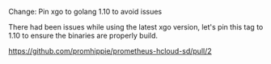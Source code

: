 Change: Pin xgo to golang 1.10 to avoid issues

There had been issues while using the latest xgo version, let's pin this tag to
1.10 to ensure the binaries are properly build.

https://github.com/promhippie/prometheus-hcloud-sd/pull/2
